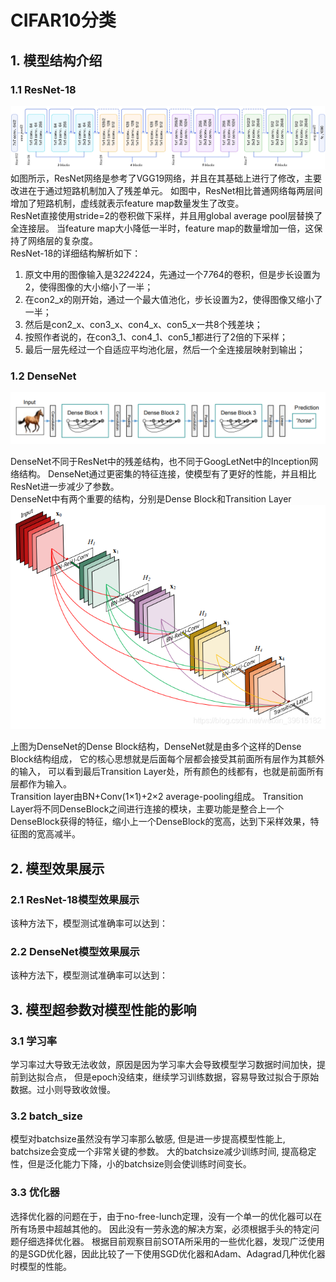 # CIFAR10分类
## 1. 模型结构介绍
### 1.1 ResNet-18
![img.png](pics/model_struct/resnet18.png)
如图所示，ResNet网络是参考了VGG19网络，并且在其基础上进行了修改，主要改进在于通过短路机制加入了残差单元。
如图中，ResNet相比普通网络每两层间增加了短路机制，虚线就表示feature map数量发生了改变。  
ResNet直接使用stride=2的卷积做下采样，并且用global average pool层替换了全连接层。
当feature map大小降低一半时，feature map的数量增加一倍，这保持了网络层的复杂度。  
ResNet-18的详细结构解析如下：  
1. 原文中用的图像输入是3*224*224，先通过一个7*7*64的卷积，但是步长设置为2，使得图像的大小缩小了一半；
2. 在con2_x的刚开始，通过一个最大值池化，步长设置为2，使得图像又缩小了一半；
3. 然后是con2_x、con3_x、con4_x、con5_x一共8个残差块；
4. 按照作者说的，在con3_1、con4_1、con5_1都进行了2倍的下采样；
5. 最后一层先经过一个自适应平均池化层，然后一个全连接层映射到输出；
### 1.2 DenseNet
![img.png](pics/model_struct/desnet.png)  

DenseNet不同于ResNet中的残差结构，也不同于GoogLetNet中的Inception网络结构。
DenseNet通过更密集的特征连接，使模型有了更好的性能，并且相比ResNet进一步减少了参数。  
DenseNet中有两个重要的结构，分别是Dense Block和Transition Layer
![img.png](pics/model_struct/denseblock.png)  

上图为DenseNet的Dense Block结构，DenseNet就是由多个这样的Dense Block结构组成，
它的核心思想就是后面每个层都会接受其前面所有层作为其额外的输入，
可以看到最后Transition Layer处，所有颜色的线都有，也就是前面所有层都作为输入。  
Transition layer由BN+Conv(1×1)+2×2 average-pooling组成。
Transition Layer将不同DenseBlock之间进行连接的模块，主要功能是整合上一个DenseBlock获得的特征，缩小上一个DenseBlock的宽高，达到下采样效果，特征图的宽高减半。

## 2. 模型效果展示
### 2.1 ResNet-18模型效果展示
该种方法下，模型测试准确率可以达到：
### 2.2 DenseNet模型效果展示
该种方法下，模型测试准确率可以达到：
## 3. 模型超参数对模型性能的影响
### 3.1 学习率
学习率过大导致无法收敛，原因是因为学习率大会导致模型学习数据时间加快，提前到达拟合点，
但是epoch没结束，继续学习训练数据，容易导致过拟合于原始数据。过小则导致收敛慢。
### 3.2 batch_size
模型对batchsize虽然没有学习率那么敏感, 但是进一步提高模型性能上, batchsize会变成一个非常关键的参数。
大的batchsize减少训练时间, 提高稳定性，但是泛化能力下降，小的batchsize则会使训练时间变长。
### 3.3 优化器
选择优化器的问题在于，由于no-free-lunch定理，没有一个单一的优化器可以在所有场景中超越其他的。
因此没有一劳永逸的解决方案，必须根据手头的特定问题仔细选择优化器。
根据目前观察目前SOTA所采用的一些优化器，发现广泛使用的是SGD优化器，因此比较了一下使用SGD优化器和Adam、Adagrad几种优化器时模型的性能。

